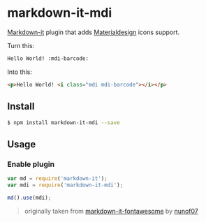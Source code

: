 # markdown-it-mdi
[Markdown-it][markdown-it] plugin that adds [Materialdesign](https://materialdesignicons.com/) icons support.

Turn this:

```md
Hello World! :mdi-barcode:
```

Into this:

```html
<p>Hello World! <i class="mdi mdi-barcode"></i></p>
```


## Install
```bash
$ npm install markdown-it-mdi --save
```



## Usage


### Enable plugin

```js
var md = require('markdown-it');
var mdi = require('markdown-it-mdi');

md().use(mdi);
```

 > originally taken from [markdown-it-fontawesome](https://github.com/nunof07/markdown-it-fontawesome) by [nunof07](https://github.com/nunof07)

[markdown-it]: https://github.com/markdown-it/markdown-it
[fontawesome]: https://fortawesome.github.io/Font-Awesome/
